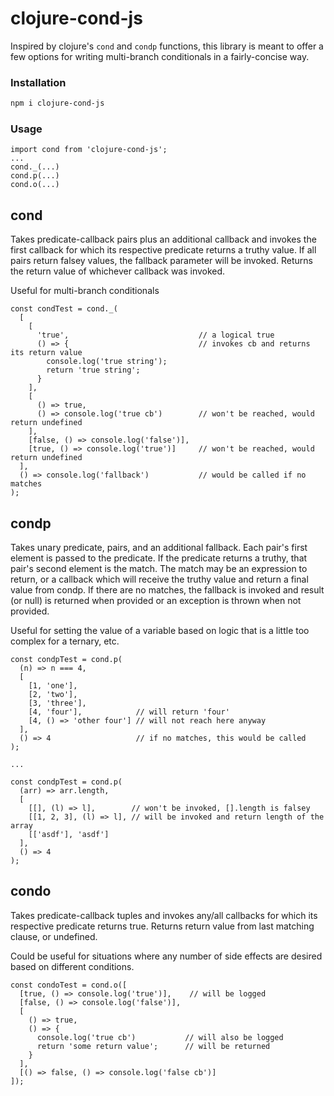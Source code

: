 # clojure-cond-js
Inspired by clojure's `cond` and `condp` functions, this library is meant to offer a few options for writing multi-branch conditionals in a fairly-concise way.

### Installation
```sh
npm i clojure-cond-js
```
### Usage
```
import cond from 'clojure-cond-js';
...
cond._(...)
cond.p(...)
cond.o(...)
```

## cond
Takes predicate-callback pairs plus an additional callback and invokes the first callback for which its respective predicate
returns a truthy value.  If all pairs return falsey values, the fallback parameter will be invoked.
Returns the return value of whichever callback was invoked.

Useful for multi-branch conditionals
```
const condTest = cond._(
  [
    [
      'true',                             // a logical true
      () => {                             // invokes cb and returns its return value
        console.log('true string');
        return 'true string';
      }
    ],
    [
      () => true, 
      () => console.log('true cb')        // won't be reached, would return undefined
    ],
    [false, () => console.log('false')],
    [true, () => console.log('true')]     // won't be reached, would return undefined
  ],
  () => console.log('fallback')           // would be called if no matches
);
```

## condp
Takes unary predicate, pairs, and an additional fallback. Each pair's first element is passed to the predicate.
If the predicate returns a truthy, that pair's second element is the match.
The match may be an expression to return, or a callback which will receive the truthy value and return a final value from condp.
If there are no matches, the fallback is invoked and result (or null) is returned when provided or an exception is thrown when not provided.

Useful for setting the value of a variable based on logic that is a little too complex for a ternary, etc.
```
const condpTest = cond.p(
  (n) => n === 4,
  [
    [1, 'one'],
    [2, 'two'],
    [3, 'three'],
    [4, 'four'],            // will return 'four'
    [4, () => 'other four'] // will not reach here anyway
  ],
  () => 4                   // if no matches, this would be called
);

...

const condpTest = cond.p(
  (arr) => arr.length,
  [
    [[], (l) => l],        // won't be invoked, [].length is falsey
    [[1, 2, 3], (l) => l], // will be invoked and return length of the array
    [['asdf'], 'asdf']
  ],
  () => 4
);
```

## condo
Takes predicate-callback tuples and invokes any/all callbacks for which its respective predicate returns true.
Returns return value from last matching clause, or undefined.

Could be useful for situations where any number of side effects are desired based on different conditions.
```
const condoTest = cond.o([
  [true, () => console.log('true')],    // will be logged
  [false, () => console.log('false')],
  [
    () => true,                
    () => {
      console.log('true cb')           // will also be logged
      return 'some return value';      // will be returned
    }
  ],
  [() => false, () => console.log('false cb')]
]);
```
